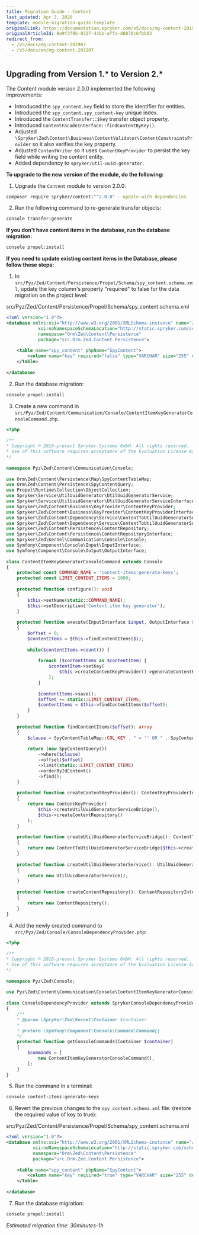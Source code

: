 ```yaml
---
title: Migration Guide - Content
last_updated: Apr 3, 2020
template: module-migration-guide-template
originalLink: https://documentation.spryker.com/v5/docs/mg-content-201907
originalArticleId: 8e9f3f9b-9327-44bb-affa-d0879c6fbb93
redirect_from:
  - /v5/docs/mg-content-201907
  - /v5/docs/en/mg-content-201907
---
```


## Upgrading from Version 1.* to Version 2.*
The Content module version 2.0.0 implemented the following improvements:

* Introduced the `spy_content.key` field to store the identifier for entities.
* Introduced the `spy_content.spy_content-key` unique index.
* Introduced the `ContentTransfer::$key` transfer object property.
* Introduced `ContentFacadeInterface::findContentByKey()`.
* Adjusted `\Spryker\Zed\Content\Business\ContentValidator\ContentConstraintsProvider` so it also verifies the key property.
* Adjusted `ContentWriter` so it uses `ContentKeyProvider` to persist the key field while writing the content entity.
* Added dependency to `spryker/util-uuid-generator`.

**To upgrade to the new version of the module, do the following:**
1. Upgrade the `Content` module to version 2.0.0:


```bash
composer require spryker/content:"^2.0.0" --update-with-dependencies
```
2. Run the following command to re-generate transfer objects:

```bash
console transfer:generate
```

**If you don't have content items in the database, run the database migration:**

```bash
console propel:install
```

**If you need to update existing content items in the Database, please follow these steps:**
1. In `src/Pyz/Zed/Content/Persistence/Propel/Schema/spy_content.schema.xml`, update the key column's property "required" to false for the data migration on the project level:

src/Pyz/Zed/Content/Persistence/Propel/Schema/spy_content.schema.xml

```xml
<?xml version="1.0"?>
<database xmlns:xsi="http://www.w3.org/2001/XMLSchema-instance" name="zed"
			xsi:noNamespaceSchemaLocation="http://static.spryker.com/schema-01.xsd"
			namespace="Orm\Zed\Content\Persistence"
			package="src.Orm.Zed.Content.Persistence">
 
	<table name="spy_content" phpName="SpyContent">
		<column name="key" required="false" type="VARCHAR" size="255" description="Identifier for existing entities. It should never be changed."/>
	</table>
 
</database>
```

2. Run the database migration:

```bash
console propel:install
```

3. Create a new command in `src/Pyz/Zed/Content/Communication/Console/ContentItemKeyGeneratorConsoleCommand.php`.
				
```php                
<?php
 
/**
* Copyright © 2016-present Spryker Systems GmbH. All rights reserved.
* Use of this software requires acceptance of the Evaluation License Agreement. See LICENSE file.
*/
 
namespace Pyz\Zed\Content\Communication\Console;
 
use Orm\Zed\Content\Persistence\Map\SpyContentTableMap;
use Orm\Zed\Content\Persistence\SpyContentQuery;
use Propel\Runtime\Collection\ObjectCollection;
use Spryker\Service\UtilUuidGenerator\UtilUuidGeneratorService;
use Spryker\Service\UtilUuidGenerator\UtilUuidGeneratorServiceInterface;
use Spryker\Zed\Content\Business\KeyProvider\ContentKeyProvider;
use Spryker\Zed\Content\Business\KeyProvider\ContentKeyProviderInterface;
use Spryker\Zed\Content\Dependency\Service\ContentToUtilUuidGeneratorServiceBridge;
use Spryker\Zed\Content\Dependency\Service\ContentToUtilUuidGeneratorServiceInterface;
use Spryker\Zed\Content\Persistence\ContentRepository;
use Spryker\Zed\Content\Persistence\ContentRepositoryInterface;
use Spryker\Zed\Kernel\Communication\Console\Console;
use Symfony\Component\Console\Input\InputInterface;
use Symfony\Component\Console\Output\OutputInterface;
 
class ContentItemKeyGeneratorConsoleCommand extends Console
{
	protected const COMMAND_NAME = 'content-items:generate-keys';
	protected const LIMIT_CONTENT_ITEMS = 1000;
 
	protected function configure(): void
	{
		$this->setName(static::COMMAND_NAME);
		$this->setDescription('Content item key generator');
	}
 
	protected function execute(InputInterface $input, OutputInterface $output)
	{
		$offset = 0;
		$contentItems = $this->findContentItems($i);
 
		while($contentItems->count()) {
 
			foreach ($contentItems as $contentItem) {
				$contentItem->setKey(
					$this->createContentKeyProvider()->generateContentKey()
				);
			}
 
			$contentItems->save();
			$offset += static::LIMIT_CONTENT_ITEMS;
			$contentItems = $this->findContentItems($offset);
		}
	}
 
	protected function findContentItems($offset): array
	{
		$clause = SpyContentTableMap::COL_KEY . " = '' OR " . SpyContentTableMap::COL_KEY . " IS NULL";
 
		return (new SpyContentQuery())
			->where($clause)
			->offset($offset)
			->limit(static::LIMIT_CONTENT_ITEMS)
			->orderByIdContent()
			->find();
	}
 
	protected function createContentKeyProvider(): ContentKeyProviderInterface
	{
		return new ContentKeyProvider(
			$this->createUtilUuidGeneratorServiceBridge(),
			$this->createContentRepository()
		);
	}
 
	protected function createUtilUuidGeneratorServiceBridge(): ContentToUtilUuidGeneratorServiceInterface
	{
		return new ContentToUtilUuidGeneratorServiceBridge($this->createUtilUuidGeneratorService());
	}
 
	protected function createUtilUuidGeneratorService(): UtilUuidGeneratorServiceInterface
	{
		return new UtilUuidGeneratorService();
	}
 
	protected function createContentRepository(): ContentRepositoryInterface
	{
		return new ContentRepository();
	}
}
```				

4. Add the newly created command to `src/Pyz/Zed/Console/ConsoleDependencyProvider.php`:
					
```php                    
<?php
 
/**
* Copyright © 2016-present Spryker Systems GmbH. All rights reserved.
* Use of this software requires acceptance of the Evaluation License Agreement. See LICENSE file.
*/
 
namespace Pyz\Zed\Console;
 
use Pyz\Zed\Content\Communication\Console\ContentItemKeyGeneratorConsoleCommand;
 
class ConsoleDependencyProvider extends SprykerConsoleDependencyProvider
{
	/**
	* @param \Spryker\Zed\Kernel\Container $container
	*
	* @return \Symfony\Component\Console\Command\Command[]
	*/
	protected function getConsoleCommands(Container $container)
	{
		$commands = [
			new ContentItemKeyGeneratorConsoleCommand(),
		];
	}
}
```		

5. Run the command in a terminal:

```bash
console content-items:generate-keys
```

6. Revert the previous changes to the `spy_content.schema.xml` file:
(restore the required value of key to true):
				
src/Pyz/Zed/Content/Persistence/Propel/Schema/spy_content.schema.xml

```xml
<?xml version="1.0"?>
<database xmlns:xsi="http://www.w3.org/2001/XMLSchema-instance" name="zed"
          xsi:noNamespaceSchemaLocation="http://static.spryker.com/schema-01.xsd"
          namespace="Orm\Zed\Content\Persistence"
          package="src.Orm.Zed.Content.Persistence">
 
    <table name="spy_content" phpName="SpyContent">
        <column name="key" required="true" type="VARCHAR" size="255" description="Identifier for existing entities. It should never be changed."/>
    </table>
 
</database>
```

7. Run the database migration:

```bash
console propel:install
```


_Estimated migration time: 30minutes-1h_
 
<!-- Last review date: Jul 12, 2019 by Sergey Samoylov, Yuliia Boiko-->
